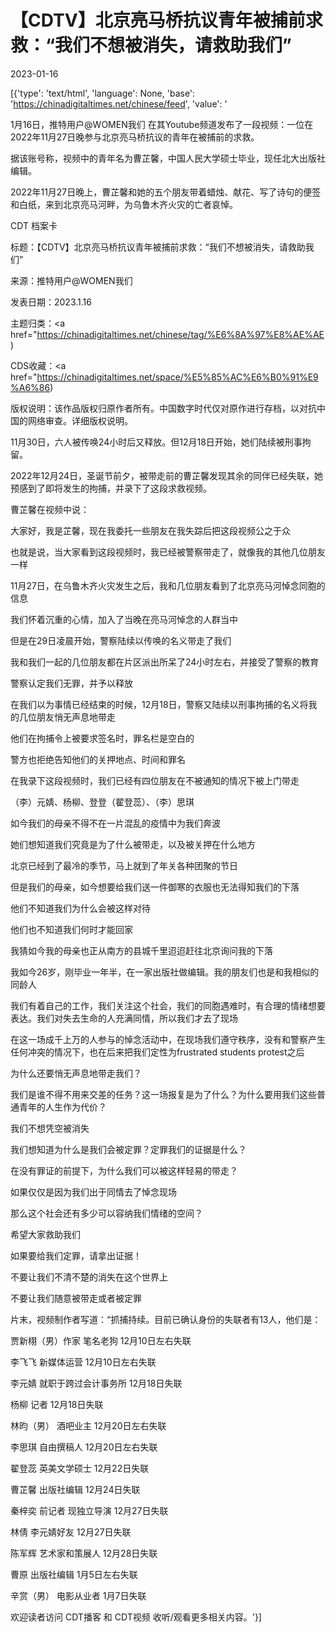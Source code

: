 # 【CDTV】北京亮马桥抗议青年被捕前求救：“我们不想被消失，请救助我们”

2023-01-16

[{'type': 'text/html', 'language': None, 'base': 'https://chinadigitaltimes.net/chinese/feed', 'value': '            

                

                    

                    

                    

                

            

        

1月16日，推特用户@WOMEN我们 在其Youtube频道发布了一段视频：一位在2022年11月27日晚参与北京亮马桥抗议的青年在被捕前的求救。

据该账号称，视频中的青年名为曹芷馨，中国人民大学硕士毕业，现任北大出版社编辑。

2022年11月27日晚上，曹芷馨和她的五个朋友带着蜡烛、献花、写了诗句的便签和白纸，来到北京亮马河畔，为乌鲁木齐火灾的亡者哀悼。

 

CDT 档案卡

标题：【CDTV】北京亮马桥抗议青年被捕前求救：“我们不想被消失，请救助我们”

来源：推特用户@WOMEN我们

发表日期：2023.1.16

主题归类：<a href="https://chinadigitaltimes.net/chinese/tag/%E6%8A%97%E8%AE%AE)

CDS收藏：<a href="https://chinadigitaltimes.net/space/%E5%85%AC%E6%B0%91%E9%A6%86)

版权说明：该作品版权归原作者所有。中国数字时代仅对原作进行存档，以对抗中国的网络审查。详细版权说明。





11月30日，六人被传唤24小时后又释放。但12月18日开始，她们陆续被刑事拘留。

2022年12月24日，圣诞节前夕，被带走前的曹芷馨发现其余的同伴已经失联，她预感到了即将发生的拘捕，并录下了这段求救视频。

曹芷馨在视频中说：



大家好，我是芷馨，现在我委托一些朋友在我失踪后把这段视频公之于众

也就是说，当大家看到这段视频时，我已经被警察带走了，就像我的其他几位朋友一样

11月27日，在乌鲁木齐火灾发生之后，我和几位朋友看到了北京亮马河悼念同胞的信息

我们怀着沉重的心情，加入了当晚在亮马河悼念的人群当中

但是在29日凌晨开始，警察陆续以传唤的名义带走了我们

我和我们一起的几位朋友都在片区派出所呆了24小时左右，并接受了警察的教育

警察认定我们无罪，并予以释放

在我们以为事情已经结束的时候，12月18日，警察又陆续以刑事拘捕的名义将我的几位朋友悄无声息地带走

他们在拘捕令上被要求签名时，罪名栏是空白的

警方也拒绝告知他们的关押地点、时间和罪名

在我录下这段视频时，我们已经有四位朋友在不被通知的情况下被上门带走

（李）元婧、杨柳、登登（翟登蕊）、（李）思琪

如今我们的母亲不得不在一片混乱的疫情中为我们奔波

她们想知道我们究竟是为了什么被带走，以及被关押在什么地方

北京已经到了最冷的季节，马上就到了年关各种团聚的节日

但是我们的母亲，如今想要给我们送一件御寒的衣服也无法得知我们的下落

他们不知道我们为什么会被这样对待

他们也不知道我们何时才能回家

我猜如今我的母亲也正从南方的县城千里迢迢赶往北京询问我的下落

我如今26岁，刚毕业一年半，在一家出版社做编辑。我的朋友们也是和我相似的同龄人

我们有着自己的工作，我们关注这个社会，我们的同胞遇难时，有合理的情绪想要表达。我们对失去生命的人充满同情，所以我们才去了现场

在这一场成千上万的人参与的悼念活动中，在现场我们遵守秩序，没有和警察产生任何冲突的情况下，也在后来把我们定性为frustrated students protest之后

为什么还要悄无声息地带走我们？

我们是谁不得不用来交差的任务？这一场报复是为了什么？为什么要用我们这些普通青年的人生作为代价？

我们不想凭空被消失

我们想知道为什么是我们会被定罪？定罪我们的证据是什么？

在没有罪证的前提下，为什么我们可以被这样轻易的带走？

如果仅仅是因为我们出于同情去了悼念现场

那么这个社会还有多少可以容纳我们情绪的空间？

希望大家救助我们

如果要给我们定罪，请拿出证据！

不要让我们不清不楚的消失在这个世界上

不要让我们随意被带走或者被定罪



片末，视频制作者写道：“抓捕持续。目前已确认身份的失联者有13人，他们是：



贾新栩（男）作家 笔名老狗 12月10日左右失联

李飞飞 新媒体运营 12月10日左右失联

李元婧 就职于跨过会计事务所 12月18日失联

杨柳 记者 12月18日失联

林昀（男） 酒吧业主 12月20日左右失联

李思琪 自由撰稿人 12月20日左右失联

翟登蕊 英美文学硕士 12月22日失联

曹芷馨 出版社编辑 12月24日失联

秦梓奕 前记者 现独立导演 12月27日失联

林倩 李元婧好友 12月27日失联

陈军辉 艺术家和策展人 12月28日失联

曹原 出版社编辑 1月5日左右失联

辛赏（男） 电影从业者 1月7日失联



欢迎读者访问 CDT播客 和 CDT视频 收听/观看更多相关内容。'}]